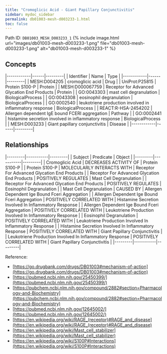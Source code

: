 ```yaml
---
title: "Cromoglicic Acid - Giant Papillary Conjunctivitis"
sidebar: mydoc_sidebar
permalink: db01003-mesh-d003233-1.html
toc: false 
---
```



Path ID: `DB01003_MESH_D003233_1`
{% include image.html url="images/db01003-mesh-d003233-1.png" file="db01003-mesh-d003233-1.png" alt="db01003-mesh-d003233-1" %}

## Concepts

|------------|------|---------|
| Identifier | Name | Type    |
|------------|------|---------|
| MESH:D004205 | cromoglicic acid | Drug |
| UniProt:P25815 | Protein S100-P | Protein |
| MESH:D000067759 | Receptor for Advanced Glycation End Products | Protein |
| GO:0043303 | mast cell degranulation | BiologicalProcess |
| GO:0043308 | eosinophil degranulation | BiologicalProcess |
| GO:0002540 | leukotriene production involved in inflammatory response | BiologicalProcess |
| REACT:R-HSA-2454202 | Allergen dependent IgE bound FCERI aggregation | Pathway |
| GO:0002441 | histamine secretion involved in inflammatory response | BiologicalProcess |
| MESH:D003233 | Giant papillary conjunctivitis | Disease |
|------------|------|---------|

## Relationships

|---------|-----------|---------|
| Subject | Predicate | Object  |
|---------|-----------|---------|
| Cromoglicic Acid | DECREASES ACTIVITY OF | Protein S100-P |
| Protein S100-P | MOLECULARLY INTERACTS WITH | Receptor For Advanced Glycation End Products |
| Receptor For Advanced Glycation End Products | POSITIVELY REGULATES | Mast Cell Degranulation |
| Receptor For Advanced Glycation End Products | POSITIVELY REGULATES | Eosinophil Degranulation |
| Mast Cell Degranulation | CAUSED BY | Allergen Dependent Ige Bound Fceri Aggregation |
| Allergen Dependent Ige Bound Fceri Aggregation | POSITIVELY CORRELATED WITH | Histamine Secretion Involved In Inflammatory Response |
| Allergen Dependent Ige Bound Fceri Aggregation | POSITIVELY CORRELATED WITH | Leukotriene Production Involved In Inflammatory Response |
| Eosinophil Degranulation | POSITIVELY CORRELATED WITH | Leukotriene Production Involved In Inflammatory Response |
| Histamine Secretion Involved In Inflammatory Response | POSITIVELY CORRELATED WITH | Giant Papillary Conjunctivitis |
| Leukotriene Production Involved In Inflammatory Response | POSITIVELY CORRELATED WITH | Giant Papillary Conjunctivitis |
|---------|-----------|---------|

Reference: 
  - [https://go.drugbank.com/drugs/DB01003#mechanism-of-action](https://go.drugbank.com/drugs/DB01003#mechanism-of-action)
  - [https://pubmed.ncbi.nlm.nih.gov/25450399/](https://pubmed.ncbi.nlm.nih.gov/25450399/)
  - [https://pubchem.ncbi.nlm.nih.gov/compound/2882#section=Pharmacology-and-Biochemistry](https://pubchem.ncbi.nlm.nih.gov/compound/2882#section=Pharmacology-and-Biochemistry)
  - [https://pubmed.ncbi.nlm.nih.gov/12645002/](https://pubmed.ncbi.nlm.nih.gov/12645002/)
  - [https://en.wikipedia.org/wiki/RAGE_(receptor)#RAGE_and_disease](https://en.wikipedia.org/wiki/RAGE_(receptor)#RAGE_and_disease)
  - [https://en.wikipedia.org/wiki/Mast_cell_stabilizer](https://en.wikipedia.org/wiki/Mast_cell_stabilizer)
  - [https://en.wikipedia.org/wiki/S100P#Interactions](https://en.wikipedia.org/wiki/S100P#Interactions)
